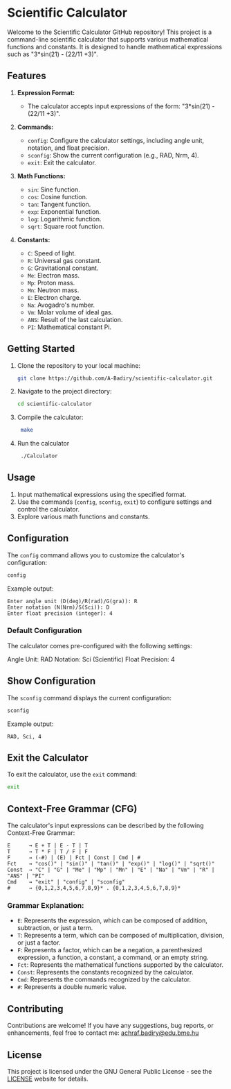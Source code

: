 # Scientific Calculator

Welcome to the Scientific Calculator GitHub repository! This project is a command-line scientific calculator that supports various mathematical functions and constants. It is designed to handle mathematical expressions such as "3*sin(21) - (22/11 +3)".

## Features

1. **Expression Format:**
   - The calculator accepts input expressions of the form: "3*sin(21) - (22/11 +3)".

2. **Commands:**
   - `config`: Configure the calculator settings, including angle unit, notation, and float precision.
   - `sconfig`: Show the current configuration (e.g., RAD, Nrm, 4).
   - `exit`: Exit the calculator.

3. **Math Functions:**
   - `sin`: Sine function.
   - `cos`: Cosine function.
   - `tan`: Tangent function.
   - `exp`: Exponential function.
   - `log`: Logarithmic function.
   - `sqrt`: Square root function.

4. **Constants:**
   - `C`: Speed of light.
   - `R`: Universal gas constant.
   - `G`: Gravitational constant.
   - `Me`: Electron mass.
   - `Mp`: Proton mass.
   - `Mn`: Neutron mass.
   - `E`: Electron charge.
   - `Na`: Avogadro's number.
   - `Vm`: Molar volume of ideal gas.
   - `ANS`: Result of the last calculation.
   - `PI`: Mathematical constant Pi.

## Getting Started

1. Clone the repository to your local machine:

   ```bash
   git clone https://github.com/A-Badiry/scientific-calculator.git
   ```

2. Navigate to the project directory:

   ```bash
   cd scientific-calculator
   ```

3. Compile the calculator:

   ```bash
    make
   ```
4. Run the calculator

   ```bash
    ./Calculator
   ```

## Usage

1. Input mathematical expressions using the specified format.
2. Use the commands (`config`, `sconfig`, `exit`) to configure settings and control the calculator.
3. Explore various math functions and constants.

## Configuration

The `config` command allows you to customize the calculator's configuration:

```bash
config
```

Example output:

```
Enter angle unit (D(deg)/R(rad)/G(gra)): R
Enter notation (N(Nrm)/S(Sci)): D
Enter float precision (integer): 4
```
### Default Configuration

The calculator comes pre-configured with the following settings:

Angle Unit: RAD
Notation: Sci (Scientific)
Float Precision: 4

## Show Configuration

The `sconfig` command displays the current configuration:

```bash
sconfig
```

Example output:

```
RAD, Sci, 4
```

## Exit the Calculator

To exit the calculator, use the `exit` command:

```bash
exit
```
## Context-Free Grammar (CFG)

The calculator's input expressions can be described by the following Context-Free Grammar:

```
E      → E + T | E - T | T
T      → T * F | T / F | F
F      → (-#) | (E) | Fct | Const | Cmd | #
Fct    → "cos()" | "sin()" | "tan()" | "exp()" | "log()" | "sqrt()"
Const  → "C" | "G" | "Me" | "Mp" | "Mn" | "E" | "Na" | "Vm" | "R" | "ANS" | "PI"
Cmd    → "exit" | "config" | "sconfig"
#      → {0,1,2,3,4,5,6,7,8,9}* . {0,1,2,3,4,5,6,7,8,9}*
```

### Grammar Explanation:

- `E`: Represents the expression, which can be composed of addition, subtraction, or just a term.
- `T`: Represents a term, which can be composed of multiplication, division, or just a factor.
- `F`: Represents a factor, which can be a negation, a parenthesized expression, a function, a constant, a command, or an empty string.
- `Fct`: Represents the mathematical functions supported by the calculator.
- `Const`: Represents the constants recognized by the calculator.
- `Cmd`: Represents the commands recognized by the calculator.
- `#`: Represents a double numeric value.

## Contributing

Contributions are welcome! If you have any suggestions, bug reports, or enhancements, feel free to contact me: achraf.badiry@edu.bme.hu

## License

This project is licensed under the GNU General Public License - see the [LICENSE](https://www.gnu.org/licenses/gpl-3.0.html) website for details.